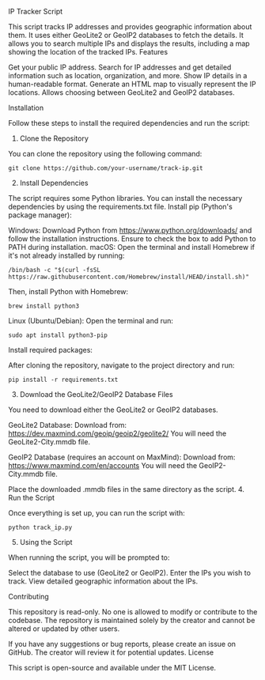 IP Tracker Script

This script tracks IP addresses and provides geographic information about them. It uses either GeoLite2 or GeoIP2 databases to fetch the details. It allows you to search multiple IPs and displays the results, including a map showing the location of the tracked IPs.
Features

Get your public IP address.
Search for IP addresses and get detailed information such as location, organization, and more.
Show IP details in a human-readable format.
Generate an HTML map to visually represent the IP locations.
Allows choosing between GeoLite2 and GeoIP2 databases.

Installation

Follow these steps to install the required dependencies and run the script:
1. Clone the Repository

You can clone the repository using the following command:

    git clone https://github.com/your-username/track-ip.git

2. Install Dependencies

The script requires some Python libraries. You can install the necessary dependencies by using the requirements.txt file.
Install pip (Python's package manager):

Windows: Download Python from https://www.python.org/downloads/ and follow the installation instructions. Ensure to     check the box to add Python to PATH during installation.
macOS: Open the terminal and install Homebrew if it's not already installed by running:

    /bin/bash -c "$(curl -fsSL https://raw.githubusercontent.com/Homebrew/install/HEAD/install.sh)"

Then, install Python with Homebrew:

    brew install python3

Linux (Ubuntu/Debian): Open the terminal and run:

    sudo apt install python3-pip

Install required packages:

After cloning the repository, navigate to the project directory and run:

    pip install -r requirements.txt

3. Download the GeoLite2/GeoIP2 Database Files

You need to download either the GeoLite2 or GeoIP2 databases.

GeoLite2 Database:
        Download from: https://dev.maxmind.com/geoip/geoip2/geolite2/
        You will need the GeoLite2-City.mmdb file.

GeoIP2 Database (requires an account on MaxMind):
        Download from: https://www.maxmind.com/en/accounts
        You will need the GeoIP2-City.mmdb file.

Place the downloaded .mmdb files in the same directory as the script.
4. Run the Script

Once everything is set up, you can run the script with:

`python track_ip.py`

5. Using the Script

When running the script, you will be prompted to:

Select the database to use (GeoLite2 or GeoIP2).
Enter the IPs you wish to track.
View detailed geographic information about the IPs.

Contributing

This repository is read-only. No one is allowed to modify or contribute to the codebase. The repository is maintained solely by the creator and cannot be altered or updated by other users.

If you have any suggestions or bug reports, please create an issue on GitHub. The creator will review it for potential updates.
License

This script is open-source and available under the MIT License.
